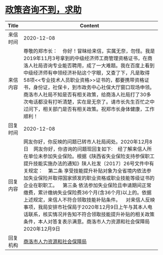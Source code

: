 # <a href="http://www.shangluo.gov.cn/zmhd/ldxxxx.jsp?urltype=leadermail.LeaderMailContentUrl&wbtreeid=1112&leadermailid=6686">政策咨询不到，求助</a>
| Title |                                                                                                                                                                               Content                                                                                                                                                                                |
|:-----:|----------------------------------------------------------------------------------------------------------------------------------------------------------------------------------------------------------------------------------------------------------------------------------------------------------------------------------------------------------------------|
| 来信时间  | 2020-12-08                                                                                                                                                                                                                                                                                                                                                           |
| 来信内容  | 尊敬的郑市长：    你好！冒昧给来信，实属无奈，勿怪。我是2019年11月3号拿到的中级经济师工商管理资格证书，在商洛人社局咨询专业能否聘用，成了一大难题。我在百度上看到中级经济师有申领经济补贴这个字眼，又查了下，凡是取得58项<<专业技术人员职业资格>>证书的，都要携带资格证书，身份证，社保卡，到市政务中心社保大厅窗口现场申领。商洛市人社局不知是否有相关政策，给商洛人社局打了30多次电话都没有打听清楚，实在是无奈了。请市长先生百忙之中过问下，相关部门是否有相关政策。祝郑市长身体健康，工作顺利！                                                                                                          |
| 回复时间  | 2020-12-08                                                                                                                                                                                                                                                                                                                                                           |
| 回复内容  | 网友你好，你反映的问题已转市人社局阅处。2020年12月8日    网友你好，你咨询的问题现回复如下:    经了解来信人所在单位未参加失业保险。根据《陕西省失业保险支持参保职工提升技能实施办法的通知》陕人社发〔2017〕26号文件中有关规定：    第二条 享受技能提升补贴对象为全省境内依法参加失业保险并取得国家颁发的职业资格或职业技能等级证书的企业在职职工。    第三条 依法参加失业保险且申请期间正常缴费，累计缴纳失业保险费36个月(含36个月)以上的。依据上述规定，来信人不符合领取技能补贴条件。    对来信人反映事项，我局安排市社保局于2020年12月9日上午与其本人电话联系，核实情况并告知不符合领取技能提升补贴的相关政策条件，本人对答复表示满意。商洛市人力资源和社会保障局2020年12月9日 |
| 回复机构  | <a href="../../category/agencies/商洛市人力资源和社会保障局.md">商洛市人力资源和社会保障局</a>                                                                                                                                                                                                                                                                                                 |